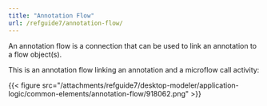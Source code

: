 ```yaml
---
title: "Annotation Flow"
url: /refguide7/annotation-flow/
---
```


An annotation flow is a connection that can be used to link an annotation to a flow object(s).

This is an annotation flow linking an annotation and a microflow call activity:

{{< figure src="/attachments/refguide7/desktop-modeler/application-logic/common-elements/annotation-flow/918062.png" >}}
